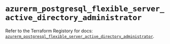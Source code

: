 # `azurerm_postgresql_flexible_server_active_directory_administrator`

Refer to the Terraform Registory for docs: [`azurerm_postgresql_flexible_server_active_directory_administrator`](https://registry.terraform.io/providers/hashicorp/azurerm/3.86.0/docs/resources/postgresql_flexible_server_active_directory_administrator).
